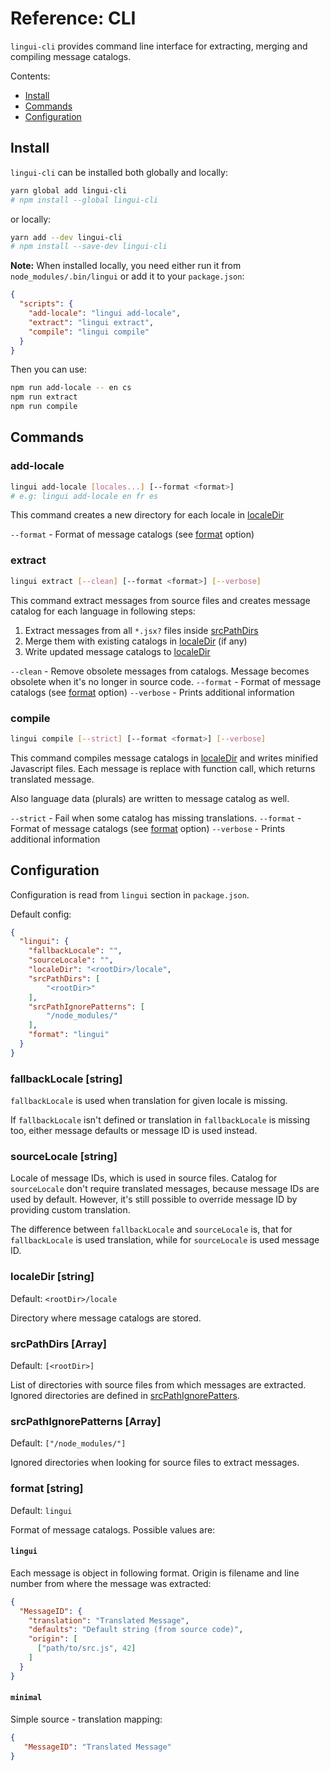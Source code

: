 # Reference: CLI

`lingui-cli` provides command line interface for extracting, merging
and compiling message catalogs.

Contents:

- [Install](#install)
- [Commands](#commands)
- [Configuration](#configuration)

## Install

`lingui-cli` can be installed both globally and locally:

```sh
yarn global add lingui-cli
# npm install --global lingui-cli
```

or locally:

```sh
yarn add --dev lingui-cli
# npm install --save-dev lingui-cli
```

**Note:** When installed locally, you need either run it from 
`node_modules/.bin/lingui` or add it to your `package.json`:

```json
{
  "scripts": {
    "add-locale": "lingui add-locale",
    "extract": "lingui extract",
    "compile": "lingui compile"
  }
}
```

Then you can use:

```bash
npm run add-locale -- en cs
npm run extract
npm run compile
```

## Commands

### add-locale

```bash
lingui add-locale [locales...] [--format <format>]
# e.g: lingui add-locale en fr es
```

This command creates a new directory for each locale in [localeDir][localeDir]

`--format` - Format of message catalogs (see [format][format] option)

### extract

```bash
lingui extract [--clean] [--format <format>] [--verbose]
```

This command extract messages from source files and creates message catalog for each language in following steps:

1. Extract messages from all `*.jsx?` files inside [srcPathDirs][srcPathDirs]
2. Merge them with existing catalogs in [localeDir][localeDir] (if any)
3. Write updated message catalogs to [localeDir][localeDir]

`--clean` - Remove obsolete messages from catalogs. Message becomes obsolete
when it's no longer in source code.
`--format` - Format of message catalogs (see [format][format] option)
`--verbose` - Prints additional information

### compile

```bash
lingui compile [--strict] [--format <format>] [--verbose]
```

This command compiles message catalogs in [localeDir][localeDir] and writes 
minified Javascript files. Each message is replace with function call, 
which returns translated message.

Also language data (plurals) are written to message catalog as well.

`--strict` - Fail when some catalog has missing translations.
`--format` - Format of message catalogs (see [format][format] option)
`--verbose` - Prints additional information

## Configuration

Configuration is read from `lingui` section in `package.json`.

Default config:

```json
{
  "lingui": {
    "fallbackLocale": "",
    "sourceLocale": "",
    "localeDir": "<rootDir>/locale",
    "srcPathDirs": [
        "<rootDir>"
    ],
    "srcPathIgnorePatterns": [
        "/node_modules/"
    ],
    "format": "lingui"
  }
}
```

### fallbackLocale [string]

`fallbackLocale` is used when translation for given locale is missing.

If `fallbackLocale` isn't defined or translation in `fallbackLocale` is 
missing too, either message defaults or message ID is used instead.

### sourceLocale [string]

Locale of message IDs, which is used in source files.
Catalog for `sourceLocale` don't require translated messages, because message 
IDs are used by default. However, it's still possible to override message ID by 
providing custom translation.

The difference between `fallbackLocale` and `sourceLocale` is, that for
`fallbackLocale` is used translation, while for `sourceLocale` is used message
ID.

### localeDir [string]

Default: `<rootDir>/locale`

Directory where message catalogs are stored.

### srcPathDirs [Array]

Default: `[<rootDir>]`

List of directories with source files from which messages are extracted. Ignored
directories are defined in [srcPathIgnorePatters][srcPathIgnorePatters].

### srcPathIgnorePatterns [Array]

Default: `["/node_modules/"]`

Ignored directories when looking for source files to extract messages.

### format [string]

Default: `lingui`

Format of message catalogs. Possible values are:

#### `lingui`

Each message is object in following format. Origin is filename and line number
from where the message was extracted:

```json
{
  "MessageID": {
    "translation": "Translated Message",
    "defaults": "Default string (from source code)",
    "origin": [
      ["path/to/src.js", 42]
    ]
  }
}
```

#### `minimal`

Simple source - translation mapping:

```json
{
   "MessageID": "Translated Message"
}
```

[localeDir]: #localedir-string
[srcPathDirs]: #srcpathdirs-array
[srcPathIgnorePatters]: #srcpathignorepatterns-array
[format]: #format-string
